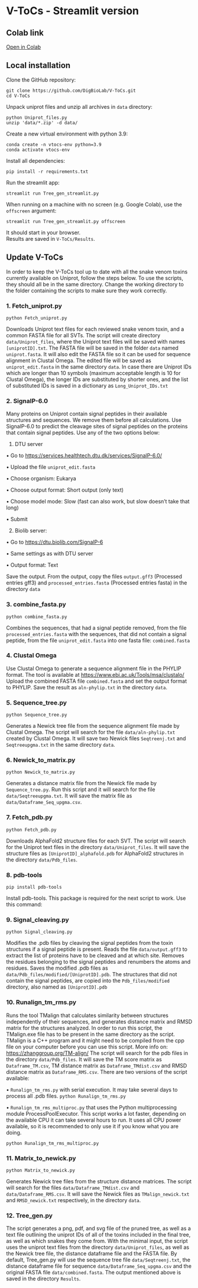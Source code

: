 # V-ToCs - Streamlit version

## Colab link

[Open in Colab](https://colab.research.google.com/drive/1ya3DjE2tyZsWWaV6TlWEgTrnwUDwpqn4?usp=sharing)

## Local installation

Clone the GitHub repository:  
```
git clone https://github.com/DigBioLab/V-ToCs.git
cd V-ToCs
```

Unpack uniprot files and unzip all archives in `data` directory:
```
python Uniprot_files.py
unzip 'data/*.zip' -d data/
```

Create a new virtual environment with python 3.9:

```
conda create -n vtocs-env python=3.9
conda activate vtocs-env
```

Install all dependencies: 

```
pip install -r requirements.txt
```

Run the streamlit app:
```
streamlit run Tree_gen_streamlit.py
```

When running on a machine with no screen (e.g. Google Colab), use the `offscreen` argument:
```
streamlit run Tree_gen_streamlit.py offscreen
```

It should start in your browser.  
Results are saved in `V-ToCs/Results`.
 

## Update V-ToCs

In order to keep the V-ToCs tool up to date with all the snake venom toxins currently available on Uniprot, follow the steps below.
To use the scripts, they should all be in the same directory. Change the working directory to the folder containing the scripts to make sure they work correctly.

### 1.	Fetch_uniprot.py

```
python Fetch_uniprot.py
```

Downloads Uniprot text files for each reviewed snake venom toxin, and a common FASTA file for all SVTs. 
The script will create directory `data/Uniprot_files`, where the Uniprot text files will be saved with names `[uniprotID].txt`. The FASTA file will be saved in the folder `data` named `uniprot.fasta`.
It will also edit the FASTA file so it can be used for sequence alignment in Clustal Omega. The edited file will be saved as `uniprot_edit.fasta` in the same directory `data`. In case there are Uniprot IDs which are longer than 10 symbols (maximum acceptable length is 10 for Clustal Omega), the longer IDs are substituted by shorter ones, and the list of substituted IDs is saved in a dictionary as `Long_Uniprot_IDs.txt`

### 2.	SignalP-6.0 

Many proteins on Uniprot contain signal peptides in their available structures and sequences. We remove them before all calculations. Use SignalP-6.0 to predict the cleavage sites of signal peptides on the proteins that contain signal peptides. Use any of the two options below:
 1)	DTU server

•	Go to https://services.healthtech.dtu.dk/services/SignalP-6.0/

•	Upload the file `uniprot_edit.fasta`

•	Choose organism: Eukarya

•	Choose output format: Short output (only text)

•	Choose model mode: Slow (fast can also work, but slow doesn’t take that long)

•	Submit

2)	Biolib server:

•	Go to https://dtu.biolib.com/SignalP-6

•	Same settings as with DTU server

•	Output format: Text

Save the output. From the output, copy the files `output.gff3` (Processed entries gff3) and `processed_entries.fasta` (Processed entries fasta) in the directory `data`


### 3.	combine_fasta.py

```
python combine_fasta.py
```

Combines the sequences, that had a signal peptide removed, from the file `processed_entries.fasta` with the sequences, that did not contain a signal peptide, from the file `uniprot_edit.fasta` into one fasta file: `combined.fasta`

### 4.	Clustal Omega

Use Clustal Omega to generate a sequence alignment file in the PHYLIP format. The tool is available at https://www.ebi.ac.uk/Tools/msa/clustalo/
Upload the combined FASTA file `combined.fasta` and set the output format to PHYLIP. Save the result as `aln-phylip.txt` in the directory `data`.

### 5.	Sequence_tree.py

```
python Sequence_tree.py
```

Generates a Newick tree file from the sequence alignment file made by Clustal Omega.
The script will search for the file `data/aln-phylip.txt` created by Clustal Omega. It will save two Newick files `Seqtreenj.txt` and `Seqtreeupgma.txt` in the same directory `data`.

### 6.	Newick_to_matrix.py

```
python Newick_to_matrix.py
```

Generates a distance matrix file from the Newick file made by `Sequence_tree.py`.
Run this script and it will search for the file `data/Seqtreeupgma.txt`. It will save the matrix file as `data/Dataframe_Seq_upgma.csv`.

### 7.	Fetch_pdb.py

```
python Fetch_pdb.py
```

Downloads AlphaFold2 structure files for each SVT. The script will search for the Uniprot text files in the directory `data/Uniprot_files`. It will save the structure files as `[UniprotID]_alphafold.pdb` for AlphaFold2 structures in the directory `data/Pdb_files`.

### 8.	pdb-tools

```
pip install pdb-tools
```

Install pdb-tools. This package is required for the next script to work. Use this command:

### 9.	Signal_cleaving.py

```
python Signal_cleaving.py
```

Modifies the .pdb files by cleaving the signal peptides from the toxin structures if a signal peptide is present. 
Reads the file `data/output.gff3` to extract the list of proteins have to be cleaved and at which site. Removes the residues belonging to the signal peptides and renumbers the atoms and residues. Saves the modified .pdb files as `data/Pdb_files/modified/[UniprotID].pdb`. The structures that did not contain the signal peptides, are copied into the `Pdb_files/modified` directory, also named as `[UniprotID].pdb`

### 10.	Runalign_tm_rms.py

Runs the tool TMalign that calculates similarity between structures independently of their sequences, and generates distance matrix and RMSD matrix for the structures analyzed.
In order to run this script, the TMalign.exe file has to be present in the same directory as the script. TMalign is a C++ program and it might need to be compiled from the cpp file on your computer before you can use this script. More info on: https://zhanggroup.org/TM-align/
The script will search for the pdb files in the directory `data/Pdb_files`. It will save the TM score matrix as `Dataframe_TM.csv`, TM distance matrix as `Dataframe_TMdist.csv` and RMSD distance matrix as `Dataframe_RMS.csv`.
There are two versions of the script available: 

•	`Runalign_tm_rms.py` with serial execution. It may take several days to process all .pdb files.
`python Runalign_tm_rms.py`

•	`Runalign_tm_rms_multiproc.py` that uses the Python multiprocessing module ProcessPoolExecutor. This script works a lot faster, depending on the available CPU it can take several hours to run. It uses all CPU power available, so it is recommended to only use it if you know what you are doing.
```
python Runalign_tm_rms_multiproc.py
```

### 11.	Matrix_to_newick.py

```
python Matrix_to_newick.py
```

Generates Newick tree files from the structure distance matrices. 
The script will search for the files `data/Dataframe_TMdist.csv` and `data/Dataframe_RMS.csv`. It will save the Newick files as `TMalign_newick.txt` and `RMSD_newick.txt` respectively, in the directory `data`.

### 12.	Tree_gen.py

The script generates a png, pdf, and svg file of the pruned tree, as well as a text file outlining the uniprot IDs of all of the toxins included in the final tree, as well as which snakes they come from.
With the minimal input, the script uses the uniprot text files from the directory `data/Uniprot_files`, as well as the Newick tree file, the distance dataframe file and the FASTA file. By default, Tree_gen.py will use the sequence tree file `data/Seqtreenj.txt`, the distance dataframe file for sequence `data/Dataframe_Seq_upgma.csv` and the original FASTA file `data/combined.fasta`. The output mentioned above is saved in the directory `Results`.

